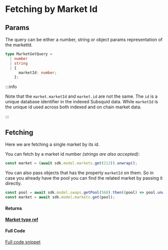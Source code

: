 # Fetching by Market Id

## Params

The query can be either a number, string or object params representation of the
marketId.

```ts
type MarketGetQuery =
  | number
  | string
  | {
      marketId: number;
    };
```

:::info

Note that the `market.marketId` and `market.id` are not the same. The `id` is a
unique database identifier in the indexed Subsquid data. While `marketId` is the
unique id used across both indexed and on chain market data.

:::

## Fetching

Here we are fetching a single market by its id.

You can fetch by a market id number _(strings are also accepted)_:

```ts
const market = (await sdk.model.markets.get(212)).unwrap();
```

You can also pass objects that has the property `marketId` on them. So in case
you already have the pool you can find the related market by passing it
directly.

```ts
const pool = await sdk.model.swaps.getPool(568).then((pool) => pool.unwrap()!);
const market = await sdk.model.markets.get(pool);
```

#### Returns

**[Market type ref](/docs/build/sdk/v2/reference/market)**

#### Full Code

[Full code snippet](https://github.com/zeitgeistpm/sdk-next/blob/main/playground/examples/src/fetching-markets/get.ts)
